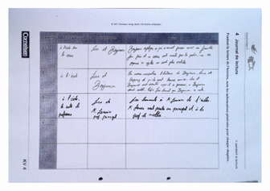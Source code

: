 ![attachments/WIN_20230504_14_23_45_Scan.jpg](../../../../../docs/images/WIN_20230504_14_23_45_Scan.jpg)